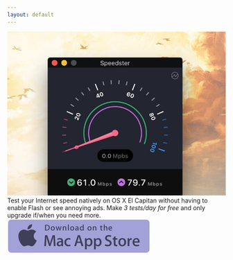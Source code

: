 ```yaml
---
layout: default
---
```


<img class="screenshot" src="/images/screenshot.jpg" alt="A screenshot of Speedster">

<div class="description">
  Test your Internet speed natively on OS X El Capitan without having to enable Flash or see annoying ads.
  Make <em>3 tests/day for free</em> and only upgrade if/when you need more.
</div>


<a class="download-button" href="{{ site.data.presskit.appstore_url }}">
  <img src="/images/appstore.svg" alt="">
</a>
